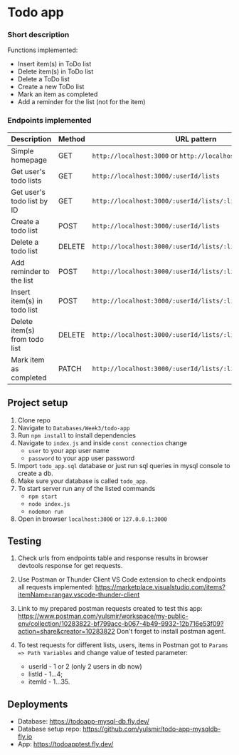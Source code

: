 # Todo app
### Short description
Functions implemented:
- Insert item(s) in ToDo list
- Delete item(s) in ToDo list
- Delete a ToDo list
- Create a new ToDo list
- Mark an item as completed
- Add a reminder for the list (not for the item)

### Endpoints implemented
| Description                                 | Method | URL  pattern                                             | Example to check                                     
|-----------------------------------------|--------|---------------------------------------------------|----------------------------------------------------------------------------------------------|
| Simple homepage                         | GET    | `http://localhost:3000` or `http://localhost:3000/` | http://localhost:3000/ or http://localhost:3000/
| Get user's todo lists                   | GET    | `http://localhost:3000/:userId/lists`             | http://localhost:3000/1/lists |
| Get user's todo list by ID              | GET    | `http://localhost:3000/:userId/lists/:listId`     | http://localhost:3000/1/lists/1|
| Create a todo list                      | POST   | `http://localhost:3000/:userId/lists`             | http://localhost:3000/1/lists                 
| Delete a todo list                      | DELETE | `http://localhost:3000/:userId/lists/:listId`     | http://localhost:3000/1/lists/1  |
| Add reminder to the list                | POST   | `http://localhost:3000/:userId/lists/:listId/reminders` | http://localhost:3000/1/lists/1/reminders 
| Insert item(s) in todo list             | POST  | `http://localhost:3000/:userId/lists/:listId/items` | http://localhost:3000/1/lists/1/items|
| Delete item(s) from todo list             | DELETE  | `http://localhost:3000/:userId/lists/:listId/items/:itemId` | http://localhost:3000/1/lists/1/items/1|
| Mark item as completed             | PATCH  | `http://localhost:3000/:userId/lists/:listId/items/:itemId` | http://localhost:3000/1/lists/1/items/1|

## Project setup
1. Clone repo
2. Navigate to ```Databases/Week3/todo-app```
3. Run ```npm install``` to install dependencies
4. Navigate to ```index.js``` and inside ```const connection``` change
    - ```user``` to your app user name
    - ```password``` to your app user password
5. Import ```todo_app.sql``` database or just run sql queries in mysql console to create a db. 
6. Make sure your database is called ```todo_app```.
7. To start server run any of the listed commands
    - ```npm start```
    - ```node index.js```
    - ```nodemon run```
8. Open in browser ```localhost:3000``` or ```127.0.0.1:3000```

## Testing
1. Check urls from endpoints table and response results in browser devtools response for get requests.
2. Use Postman or Thunder Client VS Code extension to check endpoints all requests implemented: 
  https://marketplace.visualstudio.com/items?itemName=rangav.vscode-thunder-client
 
3. Link to my prepared postman requests created to test this app:
  https://www.postman.com/yulsmir/workspace/my-public-env/collection/10283822-bf799acc-b067-4b49-9932-12b716e53f09?action=share&creator=10283822
  Don't forget to install postman agent.
 
4. To test requests for different lists, users, items in Postman got to  ```Params => Path Variables``` and change value of tested parameter: 
    - userId - 1 or 2 (only 2 users in db now)
    - listId - 1...4;
    - itemId - 1...35.

## Deployments
- Database: https://todoapp-mysql-db.fly.dev/
- Database setup repo: https://github.com/yulsmir/todo-app-mysqldb-fly.io
- App: https://todoapptest.fly.dev/